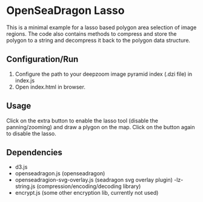 
# OpenSeaDragon Lasso 
This is a minimal example for a lasso based polygon area selection of image regions. The code also contains methods to compress and store the polygon to a string and decompress it back to the polygon data structure.

## Configuration/Run
1) Configure the path to your deepzoom image pyramid index (.dzi file) in index.js
2) Open index.html in browser.

## Usage
Click on the extra button to enable the lasso tool (disable the panning/zooming) and draw a plygon on the map.
Click on the button again to disable the lasso. 

## Dependencies
- d3.js
- openseadragon.js (openseadragon)
- openseadragion-svg-overlay.js (seadragon svg overlay plugin)
-lz-string.js (compression/encoding/decoding library)
- encrypt.js (some other encryption lib, currently not used)

